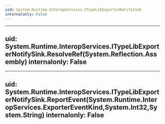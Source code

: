 ```yaml
---
uid: System.Runtime.InteropServices.ITypeLibExporterNotifySink
internalonly: False
---
```


---
uid: System.Runtime.InteropServices.ITypeLibExporterNotifySink.ResolveRef(System.Reflection.Assembly)
internalonly: False
---

---
uid: System.Runtime.InteropServices.ITypeLibExporterNotifySink.ReportEvent(System.Runtime.InteropServices.ExporterEventKind,System.Int32,System.String)
internalonly: False
---
